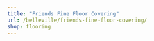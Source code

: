 ```yaml
---
title: "Friends Fine Floor Covering"
url: /belleville/friends-fine-floor-covering/
shop: flooring
---
```

